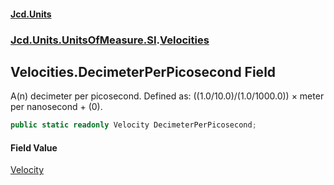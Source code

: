 #### [Jcd.Units](index.md 'index')
### [Jcd.Units.UnitsOfMeasure.SI](Jcd.Units.UnitsOfMeasure.SI.md 'Jcd.Units.UnitsOfMeasure.SI').[Velocities](Velocities.md 'Jcd.Units.UnitsOfMeasure.SI.Velocities')

## Velocities.DecimeterPerPicosecond Field

A(n) decimeter per picosecond. Defined as: ((1.0/10.0)/(1.0/1000.0)) × meter per nanosecond + (0).

```csharp
public static readonly Velocity DecimeterPerPicosecond;
```

#### Field Value
[Velocity](Velocity.md 'Jcd.Units.UnitTypes.Velocity')